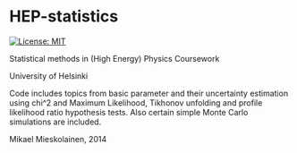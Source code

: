 # HEP-statistics

[![License: MIT](https://img.shields.io/badge/License-MIT-yellow.svg)](https://opensource.org/licenses/MIT)


Statistical methods in (High Energy) Physics Coursework

University of Helsinki



Code includes topics from basic parameter and their uncertainty estimation using chi^2 and Maximum Likelihood, Tikhonov unfolding and profile likelihood ratio hypothesis tests. Also certain simple Monte Carlo simulations are included.


Mikael Mieskolainen, 2014
